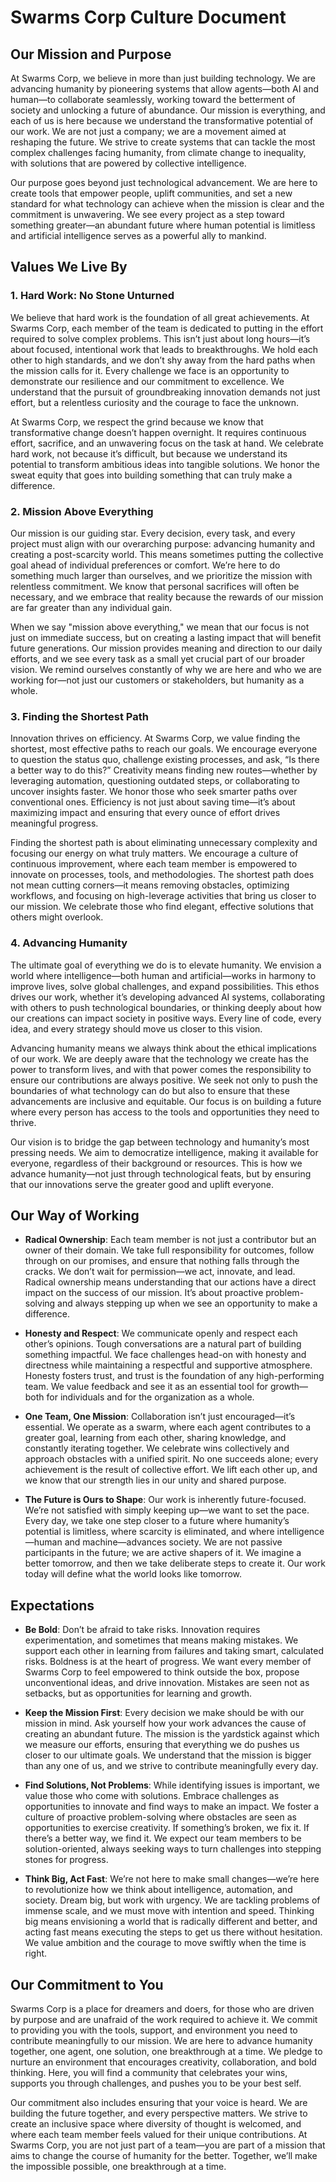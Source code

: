 # Swarms Corp Culture Document

## **Our Mission and Purpose**
At Swarms Corp, we believe in more than just building technology. We are advancing humanity by pioneering systems that allow agents—both AI and human—to collaborate seamlessly, working toward the betterment of society and unlocking a future of abundance. Our mission is everything, and each of us is here because we understand the transformative potential of our work. We are not just a company; we are a movement aimed at reshaping the future. We strive to create systems that can tackle the most complex challenges facing humanity, from climate change to inequality, with solutions that are powered by collective intelligence. 

Our purpose goes beyond just technological advancement. We are here to create tools that empower people, uplift communities, and set a new standard for what technology can achieve when the mission is clear and the commitment is unwavering. We see every project as a step toward something greater—an abundant future where human potential is limitless and artificial intelligence serves as a powerful ally to mankind.

## **Values We Live By**

### 1. **Hard Work: No Stone Unturned**
We believe that hard work is the foundation of all great achievements. At Swarms Corp, each member of the team is dedicated to putting in the effort required to solve complex problems. This isn’t just about long hours—it’s about focused, intentional work that leads to breakthroughs. We hold each other to high standards, and we don’t shy away from the hard paths when the mission calls for it. Every challenge we face is an opportunity to demonstrate our resilience and our commitment to excellence. We understand that the pursuit of groundbreaking innovation demands not just effort, but a relentless curiosity and the courage to face the unknown.

At Swarms Corp, we respect the grind because we know that transformative change doesn’t happen overnight. It requires continuous effort, sacrifice, and an unwavering focus on the task at hand. We celebrate hard work, not because it’s difficult, but because we understand its potential to transform ambitious ideas into tangible solutions. We honor the sweat equity that goes into building something that can truly make a difference.

### 2. **Mission Above Everything**
Our mission is our guiding star. Every decision, every task, and every project must align with our overarching purpose: advancing humanity and creating a post-scarcity world. This means sometimes putting the collective goal ahead of individual preferences or comfort. We’re here to do something much larger than ourselves, and we prioritize the mission with relentless commitment. We know that personal sacrifices will often be necessary, and we embrace that reality because the rewards of our mission are far greater than any individual gain.

When we say "mission above everything," we mean that our focus is not just on immediate success, but on creating a lasting impact that will benefit future generations. Our mission provides meaning and direction to our daily efforts, and we see every task as a small yet crucial part of our broader vision. We remind ourselves constantly of why we are here and who we are working for—not just our customers or stakeholders, but humanity as a whole.

### 3. **Finding the Shortest Path**
Innovation thrives on efficiency. At Swarms Corp, we value finding the shortest, most effective paths to reach our goals. We encourage everyone to question the status quo, challenge existing processes, and ask, “Is there a better way to do this?” Creativity means finding new routes—whether by leveraging automation, questioning outdated steps, or collaborating to uncover insights faster. We honor those who seek smarter paths over conventional ones. Efficiency is not just about saving time—it’s about maximizing impact and ensuring that every ounce of effort drives meaningful progress.

Finding the shortest path is about eliminating unnecessary complexity and focusing our energy on what truly matters. We encourage a culture of continuous improvement, where each team member is empowered to innovate on processes, tools, and methodologies. The shortest path does not mean cutting corners—it means removing obstacles, optimizing workflows, and focusing on high-leverage activities that bring us closer to our mission. We celebrate those who find elegant, effective solutions that others might overlook.

### 4. **Advancing Humanity**
The ultimate goal of everything we do is to elevate humanity. We envision a world where intelligence—both human and artificial—works in harmony to improve lives, solve global challenges, and expand possibilities. This ethos drives our work, whether it’s developing advanced AI systems, collaborating with others to push technological boundaries, or thinking deeply about how our creations can impact society in positive ways. Every line of code, every idea, and every strategy should move us closer to this vision.

Advancing humanity means we always think about the ethical implications of our work. We are deeply aware that the technology we create has the power to transform lives, and with that power comes the responsibility to ensure our contributions are always positive. We seek not only to push the boundaries of what technology can do but also to ensure that these advancements are inclusive and equitable. Our focus is on building a future where every person has access to the tools and opportunities they need to thrive.

Our vision is to bridge the gap between technology and humanity’s most pressing needs. We aim to democratize intelligence, making it available for everyone, regardless of their background or resources. This is how we advance humanity—not just through technological feats, but by ensuring that our innovations serve the greater good and uplift everyone.

## **Our Way of Working**

- **Radical Ownership**: Each team member is not just a contributor but an owner of their domain. We take full responsibility for outcomes, follow through on our promises, and ensure that nothing falls through the cracks. We don’t wait for permission—we act, innovate, and lead. Radical ownership means understanding that our actions have a direct impact on the success of our mission. It’s about proactive problem-solving and always stepping up when we see an opportunity to make a difference.

- **Honesty and Respect**: We communicate openly and respect each other’s opinions. Tough conversations are a natural part of building something impactful. We face challenges head-on with honesty and directness while maintaining a respectful and supportive atmosphere. Honesty fosters trust, and trust is the foundation of any high-performing team. We value feedback and see it as an essential tool for growth—both for individuals and for the organization as a whole.

- **One Team, One Mission**: Collaboration isn’t just encouraged—it’s essential. We operate as a swarm, where each agent contributes to a greater goal, learning from each other, sharing knowledge, and constantly iterating together. We celebrate wins collectively and approach obstacles with a unified spirit. No one succeeds alone; every achievement is the result of collective effort. We lift each other up, and we know that our strength lies in our unity and shared purpose.

- **The Future is Ours to Shape**: Our work is inherently future-focused. We’re not satisfied with simply keeping up—we want to set the pace. Every day, we take one step closer to a future where humanity’s potential is limitless, where scarcity is eliminated, and where intelligence—human and machine—advances society. We are not passive participants in the future; we are active shapers of it. We imagine a better tomorrow, and then we take deliberate steps to create it. Our work today will define what the world looks like tomorrow.

## **Expectations**

- **Be Bold**: Don’t be afraid to take risks. Innovation requires experimentation, and sometimes that means making mistakes. We support each other in learning from failures and taking smart, calculated risks. Boldness is at the heart of progress. We want every member of Swarms Corp to feel empowered to think outside the box, propose unconventional ideas, and drive innovation. Mistakes are seen not as setbacks, but as opportunities for learning and growth.

- **Keep the Mission First**: Every decision we make should be with our mission in mind. Ask yourself how your work advances the cause of creating an abundant future. The mission is the yardstick against which we measure our efforts, ensuring that everything we do pushes us closer to our ultimate goals. We understand that the mission is bigger than any one of us, and we strive to contribute meaningfully every day.

- **Find Solutions, Not Problems**: While identifying issues is important, we value those who come with solutions. Embrace challenges as opportunities to innovate and find ways to make an impact. We foster a culture of proactive problem-solving where obstacles are seen as opportunities to exercise creativity. If something’s broken, we fix it. If there’s a better way, we find it. We expect our team members to be solution-oriented, always seeking ways to turn challenges into stepping stones for progress.

- **Think Big, Act Fast**: We’re not here to make small changes—we’re here to revolutionize how we think about intelligence, automation, and society. Dream big, but work with urgency. We are tackling problems of immense scale, and we must move with intention and speed. Thinking big means envisioning a world that is radically different and better, and acting fast means executing the steps to get us there without hesitation. We value ambition and the courage to move swiftly when the time is right.

## **Our Commitment to You**
Swarms Corp is a place for dreamers and doers, for those who are driven by purpose and are unafraid of the work required to achieve it. We commit to providing you with the tools, support, and environment you need to contribute meaningfully to our mission. We are here to advance humanity together, one agent, one solution, one breakthrough at a time. We pledge to nurture an environment that encourages creativity, collaboration, and bold thinking. Here, you will find a community that celebrates your wins, supports you through challenges, and pushes you to be your best self.

Our commitment also includes ensuring that your voice is heard. We are building the future together, and every perspective matters. We strive to create an inclusive space where diversity of thought is welcomed, and where each team member feels valued for their unique contributions. At Swarms Corp, you are not just part of a team—you are part of a mission that aims to change the course of humanity for the better. Together, we’ll make the impossible possible, one breakthrough at a time.

